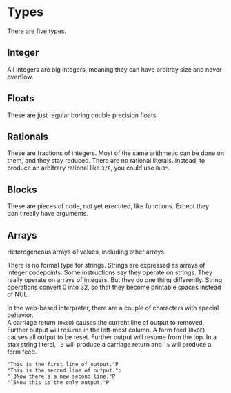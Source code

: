 # Types
There are five types.

## Integer
All integers are big integers, meaning they can have arbitray size and never overflow.

## Floats
These are just regular boring double precision floats.

## Rationals
These are fractions of integers.  Most of the same arithmetic can be done on them, and they stay reduced.  There are no rational literals.  Instead, to produce an arbitrary rational like `3/8`, you could use `8u3*`. 

## Blocks
These are pieces of code, not yet executed, like functions.  Except they don't really have arguments.

## Arrays
Heterogeneous arrays of values, including other arrays.

There is no formal type for strings.  Strings are expressed as arrays of integer codepoints.  Some instructions say they operate on strings.  They really operate on arrays of integers.  But they do one thing differently.  String operations convert 0 into 32, so that they become printable spaces instead of NUL.

In the web-based interpreter, there are a couple of characters with special behavior.  
A carriage return (`0x0D`) causes the current line of output to removed.  Further output will resume in the left-most column.
A form feed (`0x0C`) causes all output to be reset.  Further output will resume from the top.
In a stax string literal, `` `3 `` will produce a carriage return and `` `5 `` will produce a form feed.

```
"This is the first line of output."P
"This is the second line of output."p
"`3Now there's a new second line."P
"`5Now this is the only output."P
```